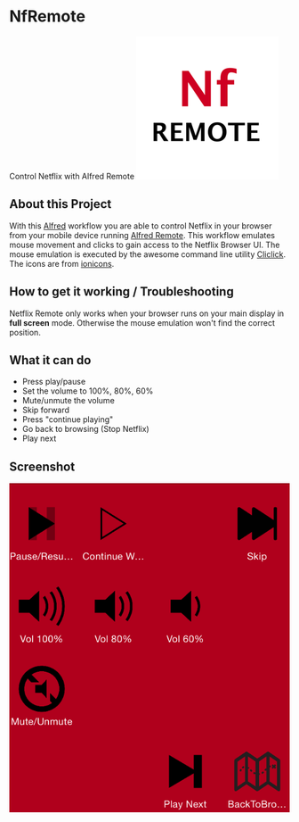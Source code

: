# NfRemote
Control Netflix with Alfred Remote
![NfRemote](./icon_256.png)

## About this Project
With this [Alfred][alf] workflow you are able to control Netflix in your browser from your mobile device running [Alfred Remote][alfremote].
This workflow emulates mouse movement and clicks to gain access to the Netflix Browser UI. The mouse emulation is executed by the awesome command line utility [Cliclick][cliclick].
The icons are from [ionicons][ionicons].

## How to get it working / Troubleshooting
Netflix Remote only works when your browser runs on your main display in __full screen__ mode. Otherwise the mouse emulation won't find the correct position.

## What it can do
 * Press play/pause
 * Set the volume to 100%, 80%, 60%
 * Mute/unmute the volume
 * Skip forward
 * Press "continue playing"
 * Go back to browsing (Stop Netflix)
 * Play next

## Screenshot
![Screenshot](./screenshot.png)

[alf]:http://www.alfredapp.com/
[alfremote]:http://www.alfredapp.com/remote/
[cliclick]:http://www.bluem.net/en/mac/cliclick/
[ionicons]:https://github.com/driftyco/ionicons/